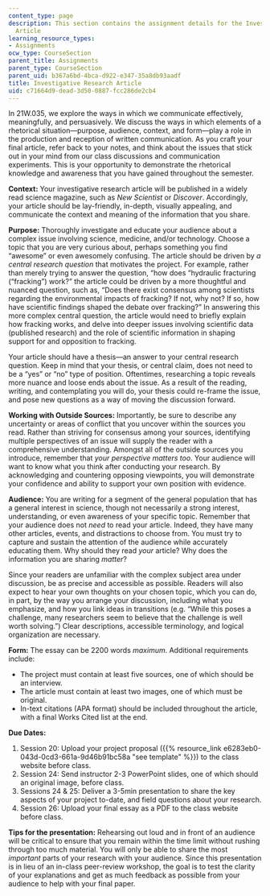```yaml
---
content_type: page
description: This section contains the assignment details for the Investigative Research
  Article
learning_resource_types:
- Assignments
ocw_type: CourseSection
parent_title: Assignments
parent_type: CourseSection
parent_uid: b367a6bd-4bca-d922-e347-35a8db93aadf
title: Investigative Research Article
uid: c71664d9-dead-3d50-0887-fcc286de2cb4
---
```

In 21W.035, we explore the ways in which we communicate effectively, meaningfully, and persuasively. We discuss the ways in which elements of a rhetorical situation—purpose, audience, context, and form—play a role in the production and reception of written communication. As you craft your final article, refer back to your notes, and think about the issues that stick out in your mind from our class discussions and communication experiments. This is your opportunity to demonstrate the rhetorical knowledge and awareness that you have gained throughout the semester.

**Context:** Your investigative research article will be published in a widely read science magazine, such as _New Scientist_ or _Discover_. Accordingly, your article should be lay-friendly, in-depth, visually appealing, and communicate the context and meaning of the information that you share.

**Purpose:** Thoroughly investigate and educate your audience about a complex issue involving science, medicine, and/or technology. Choose a topic that you are very curious about, perhaps something you find “awesome” or even awesomely confusing. The article should be driven by _a central research question_ that motivates the project. For example, rather than merely trying to answer the question, “how does “hydraulic fracturing (“fracking”) work?” the article could be driven by a more thoughtful and nuanced question, such as, “Does there exist consensus among scientists regarding the environmental impacts of fracking? If not, why not? If so, how have scientific findings shaped the debate over fracking?” In answering this more complex central question, the article would need to briefly explain how fracking works, and delve into deeper issues involving scientific data (published research) and the role of scientific information in shaping support for and opposition to fracking.

Your article should have a thesis—an answer to your central research question. Keep in mind that your thesis, or central claim, does not need to be a “yes” or “no” type of position. Oftentimes, researching a topic reveals more nuance and loose ends about the issue. As a result of the reading, writing, and contemplating you will do, your thesis could re-frame the issue, and pose new questions as a way of moving the discussion forward.

**Working with Outside Sources:** Importantly, be sure to describe any uncertainty or areas of conflict that you uncover within the sources you read. Rather than striving for consensus among your sources, identifying multiple perspectives of an issue will supply the reader with a comprehensive understanding. Amongst all of the outside sources you introduce, remember that _your perspective matters too_. Your audience will want to know what you think after conducting your research. By acknowledging and countering opposing viewpoints, you will demonstrate your confidence and ability to support your own position with evidence.

**Audience:** You are writing for a segment of the general population that has a general interest in science, though not necessarily a strong interest, understanding, or even awareness of your specific topic. Remember that your audience does not _need_ to read your article. Indeed, they have many other articles, events, and distractions to choose from. You must try to capture and sustain the attention of the audience while accurately educating them. Why should they read _your_ article? Why does the information you are sharing _matter_?

Since your readers are unfamiliar with the complex subject area under discussion, be as precise and accessible as possible. Readers will also expect to hear your own thoughts on your chosen topic, which you can do, in part, by the way you arrange your discussion, including what you emphasize, and how you link ideas in transitions (e.g. “While this poses a challenge, many researchers seem to believe that the challenge is well worth solving.”) Clear descriptions, accessible terminology, and logical organization are necessary.

**Form:** The essay can be 2200 words _maximum_. Additional requirements include:

- The project must contain at least five sources, one of which should be an interview.
- The article must contain at least two images, one of which must be original.
- In-text citations (APA format) should be included throughout the article, with a final Works Cited list at the end.

**Due Dates:**

1. Session 20: Upload your project proposal ({{% resource_link e6283eb0-043d-0cd3-661a-9d46b91bc58a "see template" %}}) to the class website before class.
2. Session 24: Send instructor 2-3 PowerPoint slides, one of which should an original image, before class.
3. Sessions 24 & 25: Deliver a 3-5min presentation to share the key aspects of your project to-date, and field questions about your research.
4. Session 26: Upload your final essay as a PDF to the class website before class.

**Tips for the presentation:** Rehearsing out loud and in front of an audience will be critical to ensure that you remain within the time limit without rushing through too much material. You will only be able to share the most _important_ parts of your research with your audience. Since this presentation is in lieu of an in-class peer-review workshop, the goal is to test the clarity of your explanations and get as much feedback as possible from your audience to help with your final paper.